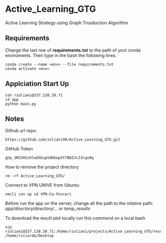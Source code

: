 # Active_Learning_GTG
Active Learning Strategy using Graph Trusduction Algorithm

## Requirements

Change the last row of **requirements.txt** to the path of yout conda enviroments. Then type in the bash the following lines.
```
conda create --name <env> --file requirements.txt
conda activate <env>
```

## Applciation Start Up
```
ssh rzuliani@157.138.20.71
cd app
python main.py 
```

## Notes
Github url repo:
```
https://github.com/zuliani99/Active_Learning_GTG.git
```

GitHub Token
```
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
```

How to remove the project directory
```
rm -rf Active_Learning_GTG/
```

Connect to VPN UNIVE from Ubuntu
```
nmcli con up id VPN-Ca-Foscari
```

Before run the app on the server, change all the path to the relative path: *app/directory/directory/...* or *temp_results*

To download the result plot locally run this commend on a local bash
```
scp rzuliani@157.138.20.71:/home/rzuliani/projects/Active_Learning_GTG/results_1_2_1000.png /home/riccardo/Desktop
```